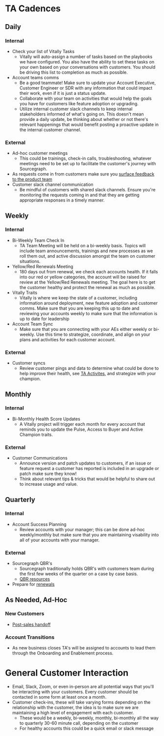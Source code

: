 # TA Cadences

## Daily

### Internal

- Check your list of Vitally Tasks
  - Vitally will auto-assign a number of tasks based on the playbooks we have configured. You also have the ability to set these tasks on your own based on your conversations with customers. You should be driving this list to completion as much as possible.
- Account teams comms
  - Be a good teammate! Make sure to update your Account Executive, Customer Engineer or SDR with any information that could impact their work, even if it is just a status update.
  - Collaborate with your team on activities that would help the goals you have for customers like feature adoption or upgrading.
  - Utilize internal customer slack channels to keep internal stakeholders informed of what's going on. This doesn't mean provide a daily update, be thinking about whether or not there's relevant happenings that would benefit posting a proactive update in the internal customer channel.

### External

- Ad-hoc customer meetings
  - This could be trainings, check-in calls, troubleshooting, whatever meetings need to be set up to facilitate the customer's journey with Sourcegraph.
- As requests come in from customers make sure you [surface feedback to the product team](../../../engineering/product/process/feedback/surfacing_product_feedback.md)
- Customer slack channel communication
  - Be mindful of customers with shared slack channels. Ensure you're monitoring the requests coming in and that they are getting appropriate responses in a timely manner.

## Weekly

### Internal

- Bi-Weekly Team Check In
  - TA Team Meeting will be held on a bi-weekly basis. Topics will include team announcements, trainings and new processes as we roll them out, and active discussion amongst the team on customer situations.
- Yellow/Red Renewals Meeting
  - 180 days out from renewal, we check each accounts health. If it falls into our red or yellow categories, the account will be raised for review at the Yellow/Red Renewals meeting. The goal here is to get the customer healthy and protect the renewal as much as possible.
- Vitally Traits
  - Vitally is where we keep the state of a customer, including information around deployment, new feature adoption and customer comms. Make sure that you are keeping this up to date and reviewing your accounts weekly to make sure that the information is up to date for leadership
- Account Team Sync
  - Make sure that you are connecting with your AEs either weekly or bi-weekly. Use this time to strategize, coordinate, and align on your plans and activities for each customer account.

### External

- Customer syncs
  - Review customer pings and data to determine what could be done to help improve their health, see [TA Activites](./ta-scenarios.md), and strategize with your champion.

## Monthly

### Internal

- Bi-Monthly Health Score Updates
  - A Vitally project will trigger each month for every account that reminds you to update the Pulse, Access to Buyer and Active Champion traits.

### External

- Customer Communications
  - Announce version and patch updates to customers, if an issue or feature request a customer has reported is included in an upgrade or patch make sure they know!
  - Think about relevant tips & tricks that would be helpful to share out to increase usage and value.

## Quarterly

### Internal

- Account Success Planning
  - Review accounts with your manager; this can be done ad-hoc weekly/monthly but make sure that you are maintaining visability into all of your accounts with your manager.

### External

- Sourcegraph QBR's
  - Sourcegraph traditionally holds QBR's with customers team during the first few weeks of the quarter on a case by case basis.
  - [QBR resources](../team-culture/working-with-customers.md#qbrs)
- Prepare for [renewals](../team-culture/working-with-customers.md#renewal-process)

## As Needed, Ad-Hoc

### New Customers

- [Post-sales handoff](../team-culture/working-with-customers.md#post-sales-handoff)

### Account Transitions

- As new business closes TA's will be assigned to accounts to lead them through the Onboarding and Enablement process.

# General Customer Interaction

- Email, Slack, Zoom, or even in-person are all potential ways that you'll be interacting with your customers. Every customer should be contacted in some form at least once a month.
- Customer check-ins, these will take varying forms depending on the relationship with the customer, the idea is to make sure we are maintaining a high level of engagement with each customer.
  - These would be a weekly, bi-weekly, monthly, bi-monthly all the way to quarterly 30-60 minute call, depending on the customer
  - For healthy accounts this could be a quick email or slack message
